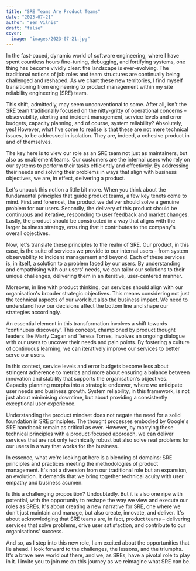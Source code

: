 ```yaml
---
title: "SRE Teams Are Product Teams"
date: "2023-07-21"
author: "Ben Vilnis"
draft: "false"
cover:
  image: "images/2023-07-21.jpg"
---
```


In the fast-paced, dynamic world of software engineering, where I have spent countless hours fine-tuning, debugging, and fortifying systems, one thing has become vividly clear: the landscape is ever-evolving. The traditional notions of job roles and team structures are continually being challenged and reshaped. As we chart these new territories, I find myself transitioning from engineering to product management within my site reliability engineering (SRE) team.

This shift, admittedly, may seem unconventional to some. After all, isn't the SRE team traditionally focused on the nitty-gritty of operational concerns – observability, alerting and incident management, service levels and error budgets, capacity planning, and of course, system reliability? Absolutely, yes! However, what I've come to realise is that these are not mere technical issues, to be addressed in isolation. They are, indeed, a cohesive product in and of themselves.

The key here is to view our role as an SRE team not just as maintainers, but also as enablement teams. Our customers are the internal users who rely on our systems to perform their tasks efficiently and effectively. By addressing their needs and solving their problems in ways that align with business objectives, we are, in effect, delivering a product.

Let's unpack this notion a little bit more. When you think about the fundamental principles that guide product teams, a few key tenets come to mind. First and foremost, the product we deliver should solve a genuine problem for our users. Secondly, the delivery of this product should be continuous and iterative, responding to user feedback and market changes. Lastly, the product should be constructed in a way that aligns with the larger business strategy, ensuring that it contributes to the company's overall objectives.

Now, let's translate these principles to the realm of SRE. Our product, in this case, is the suite of services we provide to our internal users - from system observability to incident management and beyond. Each of these services is, in itself, a solution to a problem faced by our users. By understanding and empathising with our users' needs, we can tailor our solutions to their unique challenges, delivering them in an iterative, user-centered manner.

Moreover, in line with product thinking, our services should align with our organisation's broader strategic objectives. This means considering not just the technical aspects of our work but also the business impact. We need to understand how our decisions affect the bottom line and shape our strategies accordingly.

An essential element in this transformation involves a shift towards 'continuous discovery'. This concept, championed by product thought leaders like Marty Cagan and Teresa Torres, involves an ongoing dialogue with our users to uncover their needs and pain points. By fostering a culture of continuous learning, we can iteratively improve our services to better serve our users.

In this context, service levels and error budgets become less about stringent adherence to metrics and more about ensuring a balance between innovation and stability that supports the organisation's objectives. Capacity planning morphs into a strategic endeavor, where we anticipate user needs and business growth. System reliability, in this framework, is not just about minimising downtime, but about providing a consistently exceptional user experience.

Understanding the product mindset does not negate the need for a solid foundation in SRE principles. The thought processes embodied by Google's SRE handbook remain as critical as ever. However, by marrying these technical principles with a product-focused approach, we can deliver services that are not only technically robust but also solve real problems for our users in a way that works for the business.

In essence, what we're looking at here is a blending of domains: SRE principles and practices meeting the methodologies of product management. It's not a diversion from our traditional role but an expansion, an evolution. It demands that we bring together technical acuity with user empathy and business acumen.

Is this a challenging proposition? Undoubtedly. But it is also one ripe with potential, with the opportunity to reshape the way we view and execute our roles as SREs. It's about creating a new narrative for SRE, one where we don't just maintain and manage, but also create, innovate, and deliver. It's about acknowledging that SRE teams are, in fact, product teams – delivering services that solve problems, drive user satisfaction, and contribute to our organisations' success.

And so, as I step into this new role, I am excited about the opportunities that lie ahead. I look forward to the challenges, the lessons, and the triumphs. It's a brave new world out there, and we, as SREs, have a pivotal role to play in it. I invite you to join me on this journey as we reimagine what SRE can be.
